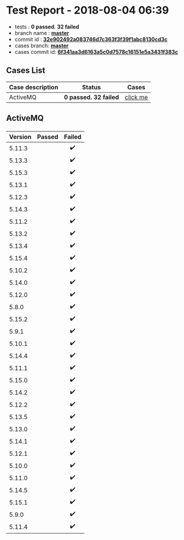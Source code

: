 # Test Report - 2018-08-04 06:39

- tests  : **0 passed**. **32 failed**
- branch name : **[master](https://github.com/apache/incubator-skywalking/tree/master)**
- commit id : **[32e902492a083746d7c363f3f39f1abc8130cd3c](https://github.com/apache/incubator-skywalking/commit/32e902492a083746d7c363f3f39f1abc8130cd3c)**
- cases branch: **[master](https://github.com/SkywalkingTest/skywalking-autotest-scenarios/tree/master)**
- cases commit id: **[6f341aa3d6163a5c0d7578c16151e5a3431f383c](https://github.com/SkywalkingTest/skywalking-autotest-scenarios/commit/6f341aa3d6163a5c0d7578c16151e5a3431f383c)**

## Cases List

| Case description | Status | Cases|
|:-----|:-----:|:-----:|
|ActiveMQ| **0 passed. 32 failed**| [click me](#activemq) |

## ActiveMQ

### 
|  Version     | Passed | Failed|
|:------------- |:-------:|:-----:|
| 5.11.3  | |:heavy_check_mark:|
| 5.13.3  | |:heavy_check_mark:|
| 5.15.3  | |:heavy_check_mark:|
| 5.13.1  | |:heavy_check_mark:|
| 5.12.3  | |:heavy_check_mark:|
| 5.14.3  | |:heavy_check_mark:|
| 5.11.2  | |:heavy_check_mark:|
| 5.13.2  | |:heavy_check_mark:|
| 5.13.4  | |:heavy_check_mark:|
| 5.15.4  | |:heavy_check_mark:|
| 5.10.2  | |:heavy_check_mark:|
| 5.14.0  | |:heavy_check_mark:|
| 5.12.0  | |:heavy_check_mark:|
| 5.8.0  | |:heavy_check_mark:|
| 5.15.2  | |:heavy_check_mark:|
| 5.9.1  | |:heavy_check_mark:|
| 5.10.1  | |:heavy_check_mark:|
| 5.14.4  | |:heavy_check_mark:|
| 5.11.1  | |:heavy_check_mark:|
| 5.15.0  | |:heavy_check_mark:|
| 5.14.2  | |:heavy_check_mark:|
| 5.12.2  | |:heavy_check_mark:|
| 5.13.5  | |:heavy_check_mark:|
| 5.13.0  | |:heavy_check_mark:|
| 5.14.1  | |:heavy_check_mark:|
| 5.12.1  | |:heavy_check_mark:|
| 5.10.0  | |:heavy_check_mark:|
| 5.11.0  | |:heavy_check_mark:|
| 5.14.5  | |:heavy_check_mark:|
| 5.15.1  | |:heavy_check_mark:|
| 5.9.0  | |:heavy_check_mark:|
| 5.11.4  | |:heavy_check_mark:|

